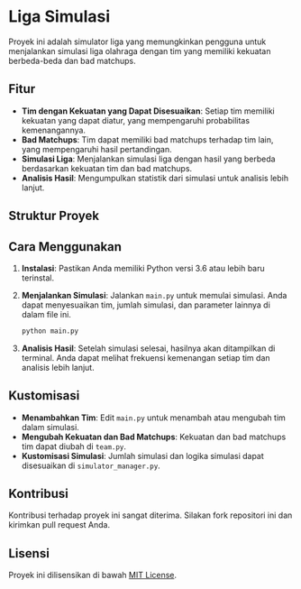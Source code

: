 # Liga Simulasi

Proyek ini adalah simulator liga yang memungkinkan pengguna untuk menjalankan simulasi liga olahraga dengan tim yang memiliki kekuatan berbeda-beda dan bad matchups.

## Fitur

- **Tim dengan Kekuatan yang Dapat Disesuaikan**: Setiap tim memiliki kekuatan yang dapat diatur, yang mempengaruhi probabilitas kemenangannya.
- **Bad Matchups**: Tim dapat memiliki bad matchups terhadap tim lain, yang mempengaruhi hasil pertandingan.
- **Simulasi Liga**: Menjalankan simulasi liga dengan hasil yang berbeda berdasarkan kekuatan tim dan bad matchups.
- **Analisis Hasil**: Mengumpulkan statistik dari simulasi untuk analisis lebih lanjut.

## Struktur Proyek


## Cara Menggunakan

1. **Instalasi**: Pastikan Anda memiliki Python versi 3.6 atau lebih baru terinstal.
2. **Menjalankan Simulasi**: Jalankan `main.py` untuk memulai simulasi. Anda dapat menyesuaikan tim, jumlah simulasi, dan parameter lainnya di dalam file ini.

    ```bash
    python main.py
    ```

3. **Analisis Hasil**: Setelah simulasi selesai, hasilnya akan ditampilkan di terminal. Anda dapat melihat frekuensi kemenangan setiap tim dan analisis lebih lanjut.

## Kustomisasi

- **Menambahkan Tim**: Edit `main.py` untuk menambah atau mengubah tim dalam simulasi.
- **Mengubah Kekuatan dan Bad Matchups**: Kekuatan dan bad matchups tim dapat diubah di `team.py`.
- **Kustomisasi Simulasi**: Jumlah simulasi dan logika simulasi dapat disesuaikan di `simulator_manager.py`.

## Kontribusi

Kontribusi terhadap proyek ini sangat diterima. Silakan fork repositori ini dan kirimkan pull request Anda.

## Lisensi

Proyek ini dilisensikan di bawah [MIT License](LICENSE).
